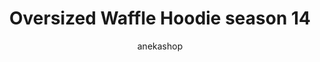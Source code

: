 ---
layout: post
title:  "Oversized Waffle Hoodie season 14"
author: anekashop
categories: Baju Wanita
image: assets/images/baju/baju3.png
harga: Rp149.000
link: "https://shope.ee/g0skOp1xG"
---